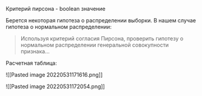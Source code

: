 Критерий пирсона - boolean значение

Берется некоторая гипотеза о распределении выборки.
В нашем случае гипотеза о нормальном распределении:

> Используя критерий согласия Пирсона, проверить гипотезу о нормальном распределении генеральной совокупности признака...

Расчетная таблица:

![[Pasted image 20220531171616.png]]

![[Pasted image 20220531172054.png]]
